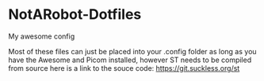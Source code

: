 # NotARobot-Dotfiles
My awesome config

Most of these files can just be placed into your .config folder as long as you have the Awesome and Picom installed, however ST needs to be compiled from source here is a link to the souce code: https://git.suckless.org/st
